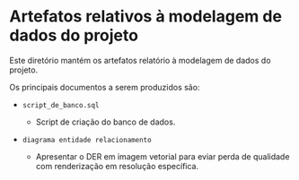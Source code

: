 # Artefatos relativos à modelagem de dados do projeto

Este diretório mantém os artefatos relatório à modelagem de dados do projeto. 

Os principais documentos a serem produzidos são:


* `script_de_banco.sql`
	* Script de criação do banco de dados.

* `diagrama entidade relacionamento`
	* Apresentar o DER em imagem vetorial para eviar perda de qualidade com renderização em resolução específica.
